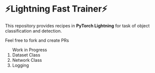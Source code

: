 
# ⚡Lightning Fast Trainer⚡

This repository provides recipes in **PyTorch Lightning** for task of object classification and detection.

Feel free to fork and create PRs

<ol> Work in Progress
  <li>Dataset Class</li>
  <li>Network Class</li>
  <li>Logging</li>
</ol>
